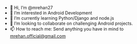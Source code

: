 - 👋 Hi, I’m @mrehan27
- 👀 I’m interested in Android Development
- 🌱 I’m currently learning Python/Django and node.js
- 💞️ I’m looking to collaborate on challenging Android projects.
- 📫 How to reach me: Send anything you have in mind to mrehan.official@gmail.com

<!---
mrehan27/mrehan27 is a ✨ special ✨ repository because its `README.md` (this file) appears on your GitHub profile.
You can click the Preview link to take a look at your changes.
--->
